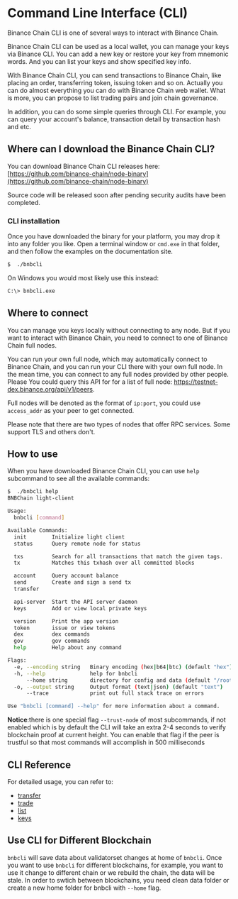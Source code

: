 # Command Line Interface (CLI)

Binance Chain CLI is one of several ways to interact with Binance Chain.

Binance Chain CLI can be used as a local wallet, you can manage your keys via Binance CLI. You can add a new
key or restore your key from mnemonic words. And you can list your keys and show specified key info. 

With Binance Chain CLI, you can send transactions to Binance Chain, like placing an order, transferring token, 
issuing token and so on. Actually you can do almost everything you can do with Binance Chain web wallet. What is
more, you can propose to list trading pairs and join chain governance.

In addition, you can do some simple queries through CLI. For example, you can query your account's 
balance, transaction detail by transaction hash and etc.

## Where can I download the Binance Chain CLI?

You can download Binance Chain CLI releases here: [https://github.com/binance-chain/node-binary](https://github.com/binance-chain/node-binary)

Source code will be released soon after pending security audits have been completed.

### CLI installation

Once you have downloaded the binary for your platform, you may drop it into any folder you like. Open a terminal window or `cmd.exe` in that folder, and then follow the examples on the documentation site.

```bash
$  ./bnbcli
```

On Windows you would most likely use this instead:

```bash
C:\> bnbcli.exe
```

## Where to connect

You can manage you keys locally without connecting to any node. But if you want to interact with Binance Chain, you need to connect to one of Binance Chain full nodes.

You can run your own full node, which may automatically connect to Binance Chain, and you can run your CLI there with your own full node. In the mean time, you can connect to any full nodes provided by other people. Please You could query this API for for a list of full node: <https://testnet-dex.binance.org/api/v1/peers>.

Full nodes will be denoted as the format of `ip:port`, you could use `access_addr` as your peer to get connected.

Please note that there are two types of nodes that offer RPC services. Some support TLS and others don't.

## How to use

When you have downloaded Binance Chain CLI, you can use `help` subcommand to see all the available commands:

```bash
$  ./bnbcli help
BNBChain light-client

Usage:
  bnbcli [command]

Available Commands:
  init        Initialize light client
  status      Query remote node for status

  txs         Search for all transactions that match the given tags.
  tx          Matches this txhash over all committed blocks

  account     Query account balance
  send        Create and sign a send tx
  transfer

  api-server  Start the API server daemon
  keys        Add or view local private keys

  version     Print the app version
  token       issue or view tokens
  dex         dex commands
  gov         gov commands
  help        Help about any command

Flags:
  -e, --encoding string   Binary encoding (hex|b64|btc) (default "hex")
  -h, --help              help for bnbcli
      --home string       directory for config and data (default "/root/.bnbcli")
  -o, --output string     Output format (text|json) (default "text")
      --trace             print out full stack trace on errors

Use "bnbcli [command] --help" for more information about a command.
```

**Notice**:there is one special flag `--trust-node` of most subcommands, if not enabled which is by default the CLI 
will take an extra 2-4 seconds to verify blockchain proof at current height. You can enable that flag if the peer is trustful so that most commands will accomplish in 500 milliseconds 

## CLI Reference

For detailed usage, you can refer to:

- [transfer](../transfer.md)
- [trade](../trade.md)
- [list](../list.md)
- [keys](../keys.md)

## Use CLI for Different Blockchain

`bnbcli` will save data about validatorset changes at home of `bnbcli`. Once you want to use `bnbcli` for different blockchains, for example, you want to use it change to different chain or we rebuild the chain, the data will be stale. In order to swtich between blockchains, you need clean data folder or create a new home folder for bnbcli with `--home` flag.